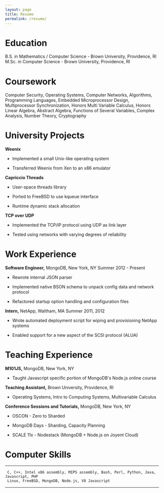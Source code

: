 ```yaml
---
layout: page
title: Resume
permalink: /resume/
---
```


Education
=========

B.S. in Mathematics / Computer Science - Brown University, Providence,
RI\
M.Sc. in Computer Science - Brown University, Providence, RI

Coursework
==========

Computer Security, Operating Systems, Computer Networks, Algorithms,
Programming Languages, Embedded Microprocessor Design, Multiprocessor
Synchronization, Honors Multi Variable Calculus, Honors Linear Algebra,
Abstract Algebra, Functions of Several Variables, Complex Analysis,
Number Theory, Cryptography

University Projects
===================

**Weenix**

-   Implemented a small Unix-like operating system

-   Transferred Weenix from Xen to an x86 emulator

**Capriccio Threads**

-   User-space threads library

-   Ported to FreeBSD to use kqueue interface

-   Runtime dynamic stack allocation

**TCP over UDP**

-   Implemented the TCP/IP protocol using UDP as link layer

-   Tested using networks with varying degrees of reliability

Work Experience
===============

**Software Engineer,** MongoDB, New York, NY Summer 2012 - Present

-   Rewrote internal JSON parser

-   Implemented native BSON schema to unpack config data and network
    protocol

-   Refactored startup option handling and configuration files

**Intern,** NetApp, Waltham, MA Summer 2011, 2012

-   Wrote automated deployment script for wiping and provisioning NetApp
    systems

-   Enabled support for a new aspect of the SCSI protocol (ALUA)

Teaching Experience
===================

**M101JS,** MongoDB, New York, NY

-   Taught Javascript specific portion of MongoDB's Node.js online
    course

**Teaching Assistant,** Brown University, Providence, RI

-   Operating Systems, Intro to Computing Systems, Multivariable
    Calculus

**Conference Sessions and Tutorials,** MongoDB, New York, NY

-   OSCON - Zero to Sharded

-   MongoDB Days - Sharding, Capacity Planning

-   SCALE 11x - Nodestack (MongoDB + Node.js on Joyent Cloud)

Computer Skills
===============

  -- --------------------------------------------------------------------------------------
     C, C++, Intel x86 assembly, MIPS assembly, Bash, Perl, Python, Java, Javascript, PHP
     Linux, FreeBSD, MongoDB, Node.js, V8 Javascript
  -- --------------------------------------------------------------------------------------
